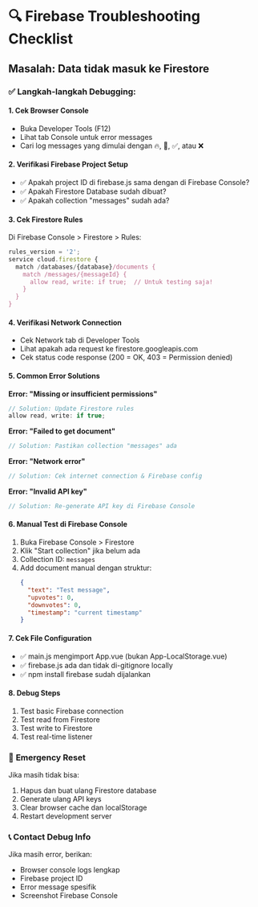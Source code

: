 # 🔍 Firebase Troubleshooting Checklist

## Masalah: Data tidak masuk ke Firestore

### ✅ Langkah-langkah Debugging:

#### 1. **Cek Browser Console**

- Buka Developer Tools (F12)
- Lihat tab Console untuk error messages
- Cari log messages yang dimulai dengan 🔥, 📝, ✅, atau ❌

#### 2. **Verifikasi Firebase Project Setup**

- ✅ Apakah project ID di firebase.js sama dengan di Firebase Console?
- ✅ Apakah Firestore Database sudah dibuat?
- ✅ Apakah collection "messages" sudah ada?

#### 3. **Cek Firestore Rules**

Di Firebase Console > Firestore > Rules:

```javascript
rules_version = '2';
service cloud.firestore {
  match /databases/{database}/documents {
    match /messages/{messageId} {
      allow read, write: if true;  // Untuk testing saja!
    }
  }
}
```

#### 4. **Verifikasi Network Connection**

- Cek Network tab di Developer Tools
- Lihat apakah ada request ke firestore.googleapis.com
- Cek status code response (200 = OK, 403 = Permission denied)

#### 5. **Common Error Solutions**

**Error: "Missing or insufficient permissions"**

```javascript
// Solution: Update Firestore rules
allow read, write: if true;
```

**Error: "Failed to get document"**

```javascript
// Solution: Pastikan collection "messages" ada
```

**Error: "Network error"**

```javascript
// Solution: Cek internet connection & Firebase config
```

**Error: "Invalid API key"**

```javascript
// Solution: Re-generate API key di Firebase Console
```

#### 6. **Manual Test di Firebase Console**

1. Buka Firebase Console > Firestore
2. Klik "Start collection" jika belum ada
3. Collection ID: `messages`
4. Add document manual dengan struktur:
   ```json
   {
     "text": "Test message",
     "upvotes": 0,
     "downvotes": 0,
     "timestamp": "current timestamp"
   }
   ```

#### 7. **Cek File Configuration**

- ✅ main.js mengimport App.vue (bukan App-LocalStorage.vue)
- ✅ firebase.js ada dan tidak di-gitignore locally
- ✅ npm install firebase sudah dijalankan

#### 8. **Debug Steps**

1. Test basic Firebase connection
2. Test read from Firestore
3. Test write to Firestore
4. Test real-time listener

### 🚨 **Emergency Reset**

Jika masih tidak bisa:

1. Hapus dan buat ulang Firestore database
2. Generate ulang API keys
3. Clear browser cache dan localStorage
4. Restart development server

### 📞 **Contact Debug Info**

Jika masih error, berikan:

- Browser console logs lengkap
- Firebase project ID
- Error message spesifik
- Screenshot Firebase Console
